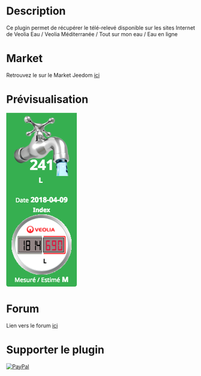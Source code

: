 # Description

Ce plugin permet de récupérer le télé-relevé disponible sur les sites Internet de Veolia Eau / Veolia Méditerranée / Tout sur mon eau / Eau en ligne

# Market

Retrouvez le sur le Market Jeedom [ici](https://www.jeedom.com/market/index.php?v=d&p=market&type=plugin&&name=veolia_eau)

# Prévisualisation

![scrennshot1](../images/veolia_eau_screen_shoot.png)

# Forum

Lien vers le forum [ici](https://www.jeedom.com/forum/viewtopic.php?f=140&t=21200&start=500)
# Supporter le plugin

[![ PayPal](https://cdn.rawgit.com/twolfson/paypal-github-button/1.0.0/dist/button.svg)](https://www.paypal.me/damien916/)
